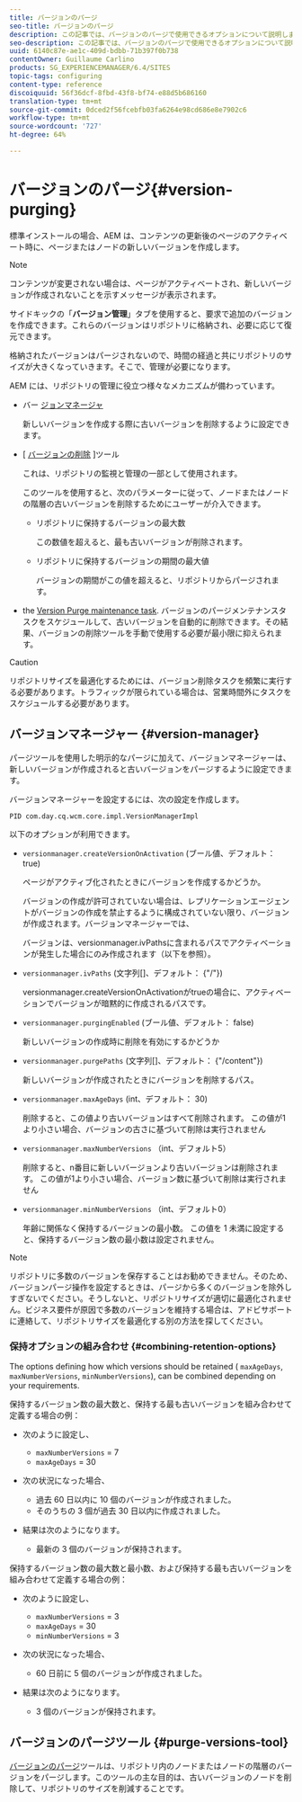 ```yaml
---
title: バージョンのパージ
seo-title: バージョンのパージ
description: この記事では、バージョンのパージで使用できるオプションについて説明します。
seo-description: この記事では、バージョンのパージで使用できるオプションについて説明します。
uuid: 6140c87e-ae1c-409d-bdbb-71b397f0b738
contentOwner: Guillaume Carlino
products: SG_EXPERIENCEMANAGER/6.4/SITES
topic-tags: configuring
content-type: reference
discoiquuid: 56f36dcf-8fbd-43f8-bf74-e88d5b686160
translation-type: tm+mt
source-git-commit: 0dced2f56fcebfb03fa6264e98cd686e8e7902c6
workflow-type: tm+mt
source-wordcount: '727'
ht-degree: 64%

---
```



# バージョンのパージ{#version-purging}

標準インストールの場合、AEM は、コンテンツの更新後のページのアクティベート時に、ページまたはノードの新しいバージョンを作成します。

>[!NOTE]
>
>コンテンツが変更されない場合は、ページがアクティベートされ、新しいバージョンが作成されないことを示すメッセージが表示されます。

サイドキックの「**バージョン管理**」タブを使用すると、要求で追加のバージョンを作成できます。これらのバージョンはリポジトリに格納され、必要に応じて復元できます。

格納されたバージョンはパージされないので、時間の経過と共にリポジトリのサイズが大きくなっていきます。そこで、管理が必要になります。

AEM には、リポジトリの管理に役立つ様々なメカニズムが備わっています。

* バー [ジョンマネージャ](#version-manager)

   新しいバージョンを作成する際に古いバージョンを削除するように設定できます。

* [ [バージョンの削除](/help/sites-deploying/monitoring-and-maintaining.md#version-purging) ]ツール

   これは、リポジトリの監視と管理の一部として使用されます。

   このツールを使用すると、次のパラメーターに従って、ノードまたはノードの階層の古いバージョンを削除するためにユーザーが介入できます。

   * リポジトリに保持するバージョンの最大数

      この数値を超えると、最も古いバージョンが削除されます。

   * リポジトリに保持するバージョンの期間の最大値

      バージョンの期間がこの値を超えると、リポジトリからパージされます。

* the [Version Purge maintenance task](/help/sites-administering/operations-dashboard.md#automated-maintenance-tasks). バージョンのパージメンテナンスタスクをスケジュールして、古いバージョンを自動的に削除できます。その結果、バージョンの削除ツールを手動で使用する必要が最小限に抑えられます。

>[!CAUTION]
>
>リポジトリサイズを最適化するためには、バージョン削除タスクを頻繁に実行する必要があります。トラフィックが限られている場合は、営業時間外にタスクをスケジュールする必要があります。

## バージョンマネージャー {#version-manager}

パージツールを使用した明示的なパージに加えて、バージョンマネージャーは、新しいバージョンが作成されると古いバージョンをパージするように設定できます。

バージョンマネージャーを設定するには、次の設定を作成します。

`PID com.day.cq.wcm.core.impl.VersionManagerImpl`

以下のオプションが利用できます。

* `versionmanager.createVersionOnActivation` (ブール値、デフォルト： true)

   ページがアクティブ化されたときにバージョンを作成するかどうか。

   バージョンの作成が許可されていない場合は、レプリケーションエージェントがバージョンの作成を禁止するように構成されていない限り、バージョンが作成されます。バージョンマネージャーでは、

   バージョンは、versionmanager.ivPathsに含まれるパスでアクティベーションが発生した場合にのみ作成されます（以下を参照）。

* `versionmanager.ivPaths` (文字列[]、デフォルト： {&quot;/&quot;})

   versionmanager.createVersionOnActivationがtrueの場合に、アクティベーションでバージョンが暗黙的に作成されるパスです。

* `versionmanager.purgingEnabled` (ブール値、デフォルト： false)

   新しいバージョンの作成時に削除を有効にするかどうか

* `versionmanager.purgePaths` (文字列[]、デフォルト： {&quot;/content&quot;})

   新しいバージョンが作成されたときにバージョンを削除するパス。

* `versionmanager.maxAgeDays` (int、デフォルト： 30)

   削除すると、この値より古いバージョンはすべて削除されます。 この値が1より小さい場合、バージョンの古さに基づいて削除は実行されません

* `versionmanager.maxNumberVersions` （int、デフォルト5）

   削除すると、n番目に新しいバージョンより古いバージョンは削除されます。 この値が1より小さい場合、バージョン数に基づいて削除は実行されません

* `versionmanager.minNumberVersions` （int、デフォルト0）

   年齢に関係なく保持するバージョンの最小数。 この値を 1 未満に設定すると、保持するバージョン数の最小数は設定されません。

>[!NOTE]
>
>リポジトリに多数のバージョンを保存することはお勧めできません。そのため、バージョンパージ操作を設定するときは、パージから多くのバージョンを除外しすぎないでください。そうしないと、リポジトリサイズが適切に最適化されません。ビジネス要件が原因で多数のバージョンを維持する場合は、アドビサポートに連絡して、リポジトリサイズを最適化する別の方法を探してください。

### 保持オプションの組み合わせ {#combining-retention-options}

The options defining how which versions should be retained ( `maxAgeDays`, `maxNumberVersions`, `minNumberVersions`), can be combined depending on your requirements.

保持するバージョン数の最大数と、保持する最も古いバージョンを組み合わせて定義する場合の例：

* 次のように設定し、

   * `maxNumberVersions` = 7
   * `maxAgeDays` = 30

* 次の状況になった場合、

   * 過去 60 日以内に 10 個のバージョンが作成されました。
   * そのうちの 3 個が過去 30 日以内に作成されました。

* 結果は次のようになります。

   * 最新の 3 個のバージョンが保持されます。

保持するバージョン数の最大数と最小数、および保持する最も古いバージョンを組み合わせて定義する場合の例：

* 次のように設定し、

   * `maxNumberVersions` = 3
   * `maxAgeDays` = 30
   * `minNumberVersions` = 3

* 次の状況になった場合、

   * 60 日前に 5 個のバージョンが作成されました。

* 結果は次のようになります。

   * 3 個のバージョンが保持されます。

## バージョンのパージツール {#purge-versions-tool}

[バージョンのパージ](/help/sites-deploying/monitoring-and-maintaining.md#purgeversionstool)ツールは、リポジトリ内のノードまたはノードの階層のバージョンをパージします。このツールの主な目的は、古いバージョンのノードを削除して、リポジトリのサイズを削減することです。
